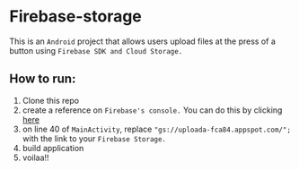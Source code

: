 # Firebase-storage
This is an `Android` project that allows users upload files at the press of a button using `Firebase SDK and Cloud Storage.`

## How to run:
1. Clone this repo
2. create a reference on `Firebase's console.` You can do this by clicking [here](https://firebase.google.com/docs/storage/android/start)
3. on line 40 of `MainActivity`, replace  ```"gs://uploada-fca84.appspot.com/";``` with the link to your `Firebase Storage.`
4. build application
5. voilaa!!
